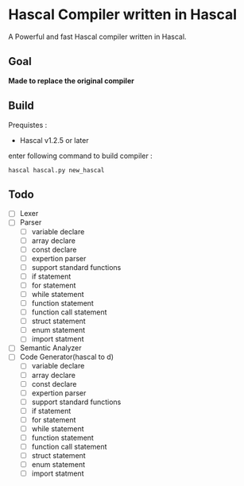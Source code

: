 # Hascal Compiler written in Hascal
A Powerful and fast Hascal compiler written in Hascal.

## Goal
**Made to replace the original compiler**

## Build
Prequistes :
- Hascal v1.2.5 or later

enter following command to build compiler :
```
hascal hascal.py new_hascal
```

## Todo
- [ ] Lexer
- [ ] Parser
  - [ ] variable declare
  - [ ] array declare
  - [ ] const declare
  - [ ] expertion parser
  - [ ] support standard functions
  - [ ] if statement
  - [ ] for statement
  - [ ] while statement
  - [ ] function statement
  - [ ] function call statement
  - [ ] struct statement
  - [ ] enum statement
  - [ ] import statment
- [ ] Semantic Analyzer
- [ ] Code Generator(hascal to d)
  - [ ] variable declare
  - [ ] array declare
  - [ ] const declare
  - [ ] expertion parser
  - [ ] support standard functions
  - [ ] if statement
  - [ ] for statement
  - [ ] while statement
  - [ ] function statement
  - [ ] function call statement
  - [ ] struct statement
  - [ ] enum statement
  - [ ] import statment
